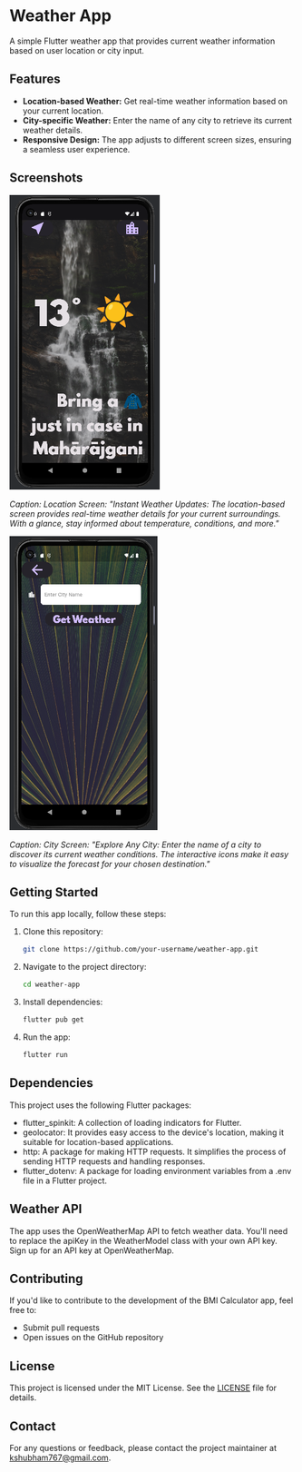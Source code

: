 # Weather App

A simple Flutter weather app that provides current weather information based on user location or city input.

## Features

- **Location-based Weather:** Get real-time weather information based on your current location.
- **City-specific Weather:** Enter the name of any city to retrieve its current weather details.
- **Responsive Design:** The app adjusts to different screen sizes, ensuring a seamless user experience.

## Screenshots

![Location Screen](screenshots/location_screen.png)

*Caption: Location Screen: "Instant Weather Updates: The location-based screen provides real-time weather details for your current surroundings. With a glance, stay informed about temperature, conditions, and more."*

![City Screen](screenshots/city_screen.png)

*Caption: City Screen: "Explore Any City: Enter the name of a city to discover its current weather conditions. The interactive icons make it easy to visualize the forecast for your chosen destination."*

## Getting Started

To run this app locally, follow these steps:

1. Clone this repository:

   ```bash
   git clone https://github.com/your-username/weather-app.git
2. Navigate to the project directory:
    ```bash
   cd weather-app

3. Install dependencies:
    ```bash
    flutter pub get
4. Run the app:
    ```bash
   flutter run

## Dependencies
This project uses the following Flutter packages:
- flutter_spinkit: A collection of loading indicators for Flutter.
- geolocator: It provides easy access to the device's location, making it suitable for location-based applications.
- http: A package for making HTTP requests. It simplifies the process of sending HTTP requests and handling responses.
- flutter_dotenv: A package for loading environment variables from a .env file in a Flutter project.

## Weather API
The app uses the OpenWeatherMap API to fetch weather data. You'll need to replace the apiKey in the WeatherModel class with your own API key. Sign up for an API key at OpenWeatherMap.

## Contributing
If you'd like to contribute to the development of the BMI Calculator app, feel free to:

- Submit pull requests
- Open issues on the GitHub repository

## License
This project is licensed under the MIT License. See the [LICENSE](https://opensource.org/licenses/MIT) file for details.

## Contact
For any questions or feedback, please contact the project maintainer at kshubham767@gmail.com.
